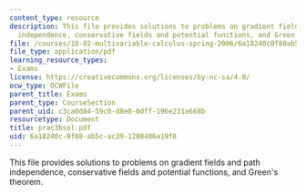 ```yaml
---
content_type: resource
description: This file provides solutions to problems on gradient fields and path
  independence, conservative fields and potential functions, and Green's theorem.
file: /courses/18-02-multivariable-calculus-spring-2006/6a18240c0f88ab5cac391280486a19f8_prac3bsol.pdf
file_type: application/pdf
learning_resource_types:
- Exams
license: https://creativecommons.org/licenses/by-nc-sa/4.0/
ocw_type: OCWFile
parent_title: Exams
parent_type: CourseSection
parent_uid: c3ca0d84-59c0-d8e0-0dff-196e231a668b
resourcetype: Document
title: prac3bsol.pdf
uid: 6a18240c-0f88-ab5c-ac39-1280486a19f8
---
```

This file provides solutions to problems on gradient fields and path independence, conservative fields and potential functions, and Green's theorem.